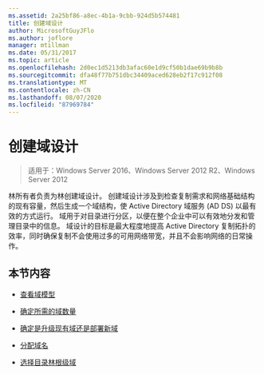 ```yaml
---
ms.assetid: 2a25bf86-a8ec-4b1a-9cbb-924d5b574481
title: 创建域设计
author: MicrosoftGuyJFlo
ms.author: joflore
manager: mtillman
ms.date: 05/31/2017
ms.topic: article
ms.openlocfilehash: 2d0ec1d5213db3afac60e1d9cf50b1dae69b9b8b
ms.sourcegitcommit: dfa48f77b751dbc34409aced628eb2f17c912f08
ms.translationtype: MT
ms.contentlocale: zh-CN
ms.lasthandoff: 08/07/2020
ms.locfileid: "87969784"
---
```

# <a name="creating-a-domain-design"></a>创建域设计

>适用于：Windows Server 2016、Windows Server 2012 R2、Windows Server 2012

林所有者负责为林创建域设计。 创建域设计涉及到检查复制需求和网络基础结构的现有容量，然后生成一个域结构，使 Active Directory 域服务 (AD DS) 以最有效的方式运行。 域用于对目录进行分区，以便在整个企业中可以有效地分发和管理目录中的信息。 域设计的目标是最大程度地提高 Active Directory 复制拓扑的效率，同时确保复制不会使用过多的可用网络带宽，并且不会影响网络的日常操作。

## <a name="in-this-section"></a>本节内容

-   [查看域模型](../../ad-ds/plan/Reviewing-the-Domain-Models.md)

-   [确定所需的域数量](../../ad-ds/plan/Determining-the-Number-of-Domains-Required.md)

-   [确定是升级现有域还是部署新域](../../ad-ds/plan/Determining-Whether-to-Upgrade-Existing-Domains-or-Deploy-New-Domains.md)

-   [分配域名](../../ad-ds/plan/Assigning-Domain-Names.md)

-   [选择目录林根级域](../../ad-ds/plan/Selecting-the-Forest-Root-Domain.md)



